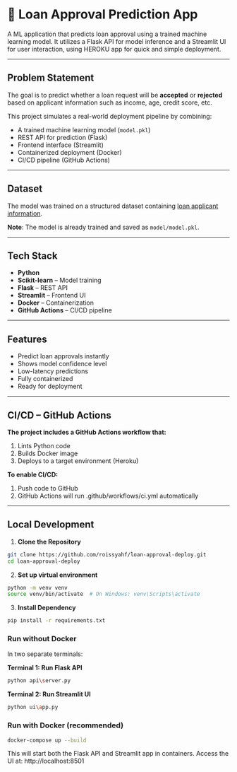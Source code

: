 # 🏦 Loan Approval Prediction App

A ML application that predicts loan approval using a trained machine learning model. It utilizes a Flask API for model inference and a Streamlit UI for user interaction, using HEROKU app for quick and simple deployment.

---

## Problem Statement

The goal is to predict whether a loan request will be **accepted** or **rejected** based on applicant information such as income, age, credit score, etc.

This project simulates a real-world deployment pipeline by combining:
- A trained machine learning model (`model.pkl`)
- REST API for prediction (Flask)
- Frontend interface (Streamlit)
- Containerized deployment (Docker)
- CI/CD pipeline (GitHub Actions)

---

## Dataset

The model was trained on a structured dataset containing [loan applicant information](https://www.kaggle.com/datasets/taweilo/loan-approval-classification-data/data).  

**Note**: The model is already trained and saved as `model/model.pkl`.

---

## Tech Stack

- **Python**
- **Scikit-learn** – Model training
- **Flask** – REST API
- **Streamlit** – Frontend UI
- **Docker** – Containerization
- **GitHub Actions** – CI/CD pipeline

---

## Features
- Predict loan approvals instantly
- Shows model confidence level
- Low-latency predictions
- Fully containerized
- Ready for deployment

---

## CI/CD – GitHub Actions
**The project includes a GitHub Actions workflow that:**
1. Lints Python code
2. Builds Docker image
3. Deploys to a target environment (Heroku)

**To enable CI/CD:**
1. Push code to GitHub
2. GitHub Actions will run .github/workflows/ci.yml automatically

---

## Local Development

1. **Clone the Repository**
```bash
git clone https://github.com/roissyahf/loan-approval-deploy.git
cd loan-approval-deploy
```
2. **Set up virtual environment**
```bash
python -m venv venv
source venv/bin/activate  # On Windows: venv\Scripts\activate
```
3. **Install Dependency**
```bash
pip install -r requirements.txt
```

### Run without Docker

In two separate terminals:

**Terminal 1: Run Flask API**

```bash
python api\server.py
```

**Terminal 2: Run Streamlit UI**

```bash
python ui\app.py
```

### Run with Docker (recommended)

```bash
docker-compose up --build
```

This will start both the Flask API and Streamlit app in containers. Access the UI at: http://localhost:8501
